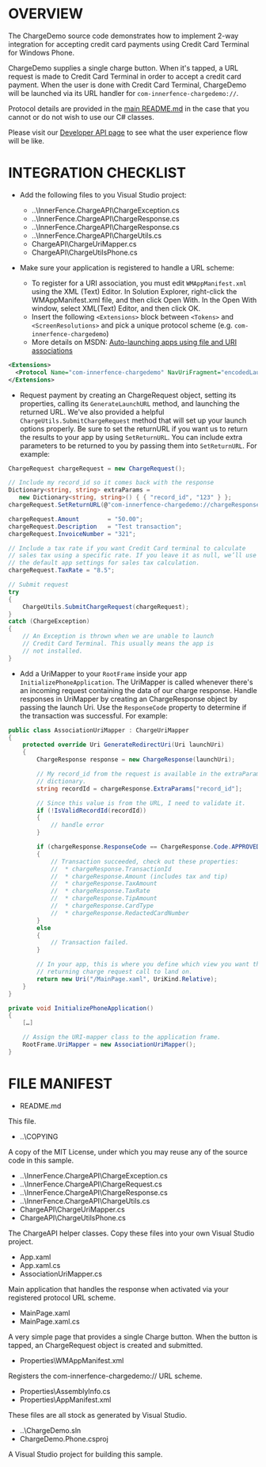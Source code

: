 OVERVIEW
========

The ChargeDemo source code demonstrates how to implement 2-way
integration for accepting credit card payments using Credit Card
Terminal for Windows Phone.

ChargeDemo supplies a single charge button. When it's tapped, a URL
request is made to Credit Card Terminal in order to accept a credit
card payment. When the user is done with Credit Card Terminal,
ChargeDemo will be launched via its URL handler for
`com-innerfence-chargedemo://`.

Protocol details are provided in the [main README.md](/) in the case
that you cannot or do not wish to use our C# classes.

Please visit our [Developer API
page](http://www.innerfence.com/apps/credit-card-terminal/developer-api)
to see what the user experience flow will be like.

INTEGRATION CHECKLIST
=====================

* Add the following files to you Visual Studio project:
  * ..\InnerFence.ChargeAPI\ChargeException.cs
  * ..\InnerFence.ChargeAPI\ChargeResponse.cs
  * ..\InnerFence.ChargeAPI\ChargeResponse.cs
  * ..\InnerFence.ChargeAPI\ChargeUtils.cs
  * ChargeAPI\ChargeUriMapper.cs
  * ChargeAPI\ChargeUtilsPhone.cs

* Make sure your application is registered to handle a URL scheme:

  * To register for a URI association, you must edit
    `WMAppManifest.xml` using the XML (Text) Editor. In Solution
    Explorer, right-click the WMAppManifest.xml file, and then click
    Open With. In the Open With window, select XML(Text) Editor, and
    then click OK.
  * Insert the following `<Extensions>` block between `<Tokens>` and
    `<ScreenResolutions>` and pick a unique protocol scheme (e.g.
    `com-innerfence-chargedemo`)
  * More details on MSDN: [Auto-launching apps using file and URI
    associations](http://msdn.microsoft.com/en-us/library/windowsphone/develop/jj206987.aspx)

```xml
<Extensions>
  <Protocol Name="com-innerfence-chargedemo" NavUriFragment="encodedLaunchUri=%s" TaskID="_default" />
</Extensions>
```

* Request payment by creating an ChargeRequest object, setting its
  properties, calling its `GenerateLaunchURL` method, and launching
  the returned URL. We've also provided a helpful
  `ChargeUtils.SubmitChargeRequest` method that will set up your
  launch options properly. Be sure to set the returnURL if you want us
  to return the results to your app by using `SetReturnURL`. You can
  include extra parameters to be returned to you by passing them into
  `SetReturnURL`. For example:

```cs
ChargeRequest chargeRequest = new ChargeRequest();

// Include my record_id so it comes back with the response
Dictionary<string, string> extraParams =
   new Dictionary<string, string>() { { "record_id", "123" } };
chargeRequest.SetReturnURL(@"com-innerfence-chargedemo://chargeResponse", extraParams);

chargeRequest.Amount        = "50.00";
chargeRequest.Description   = "Test transaction";
chargeRequest.InvoiceNumber = "321";

// Include a tax rate if you want Credit Card terminal to calculate
// sales tax using a specific rate. If you leave it as null, we’ll use
// the default app settings for sales tax calculation.
chargeRequest.TaxRate = "8.5";

// Submit request
try
{
    ChargeUtils.SubmitChargeRequest(chargeRequest);
}
catch (ChargeException)
{
    // An Exception is thrown when we are unable to launch
    // Credit Card Terminal. This usually means the app is
    // not installed.
}
```

* Add a UriMapper to your `RootFrame` inside your app
  `InitializePhoneApplication`. The UriMapper is called whenever
  there's an incoming request containing the data of our charge
  response. Handle responses in UriMapper by creating an
  ChargeResponse object by passing the launch Uri. Use the
  `ResponseCode` property to determine if the transaction was
  successful. For example:

```cs
public class AssociationUriMapper : ChargeUriMapper
{
    protected override Uri GenerateRedirectUri(Uri launchUri)
    {
        ChargeResponse response = new ChargeResponse(launchUri);

        // My record_id from the request is available in the extraParams
        // dictionary.
        string recordId = chargeResponse.ExtraParams["record_id"];

        // Since this value is from the URL, I need to validate it.
        if (!IsValidRecordId(recordId))
        {
            // handle error
        }

        if (chargeResponse.ResponseCode == ChargeResponse.Code.APPROVED)
        {
            // Transaction succeeded, check out these properties:
            //  * chargeResponse.TransactionId
            //  * chargeResponse.Amount (includes tax and tip)
            //  * chargeResponse.TaxAmount
            //  * chargeResponse.TaxRate
            //  * chargeResponse.TipAmount
            //  * chargeResponse.CardType
            //  * chargeResponse.RedactedCardNumber
        }
        else
        {
            // Transaction failed.
        }

        // In your app, this is where you define which view you want the
        // returning charge request call to land on.
        return new Uri("/MainPage.xaml", UriKind.Relative);
    }
}

private void InitializePhoneApplication()
{
    […]

    // Assign the URI-mapper class to the application frame.
    RootFrame.UriMapper = new AssociationUriMapper();
}
```

FILE MANIFEST
=============

* README.md

This file.

* ..\COPYING

A copy of the MIT License, under which you may reuse any of the source
code in this sample.

* ..\InnerFence.ChargeAPI\ChargeException.cs
* ..\InnerFence.ChargeAPI\ChargeRequest.cs
* ..\InnerFence.ChargeAPI\ChargeResponse.cs
* ..\InnerFence.ChargeAPI\ChargeUtils.cs
* ChargeAPI\ChargeUriMapper.cs
* ChargeAPI\ChargeUtilsPhone.cs

The ChargeAPI helper classes. Copy these files into your own Visual
Studio project.

* App.xaml
* App.xaml.cs
* AssociationUriMapper.cs

Main application that handles the response when activated via your
registered protocol URL scheme.

* MainPage.xaml
* MainPage.xaml.cs

A very simple page that provides a single Charge button. When the
button is tapped, an ChargeRequest object is created and submitted.

* Properties\WMAppManifest.xml

Registers the com-innerfence-chargedemo:// URL scheme.

* Properties\AssemblyInfo.cs
* Properties\AppManifest.xml

These files are all stock as generated by Visual Studio.

* ..\ChargeDemo.sln
* ChargeDemo.Phone.csproj

A Visual Studio project for building this sample.
